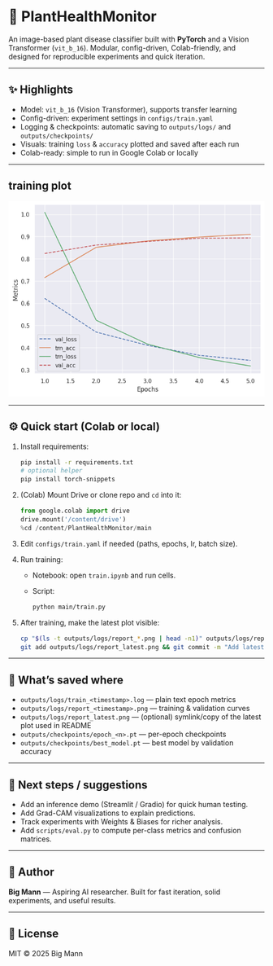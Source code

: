 # 🌿 PlantHealthMonitor

An image-based plant disease classifier built with **PyTorch** and a Vision Transformer (`vit_b_16`).
Modular, config-driven, Colab-friendly, and designed for reproducible experiments and quick iteration.

---

## ✨ Highlights

* Model: `vit_b_16` (Vision Transformer), supports transfer learning
* Config-driven: experiment settings in `configs/train.yaml`
* Logging & checkpoints: automatic saving to `outputs/logs/` and `outputs/checkpoints/`
* Visuals: training `loss` & `accuracy` plotted and saved after each run
* Colab-ready: simple to run in Google Colab or locally


---

## training plot



![Training Loss & Accuracy](/main/Unknown.png)

---

## ⚙️ Quick start (Colab or local)

1. Install requirements:

   ```bash
   pip install -r requirements.txt
   # optional helper
   pip install torch-snippets
   ```

2. (Colab) Mount Drive or clone repo and `cd` into it:

   ```python
   from google.colab import drive
   drive.mount('/content/drive')
   %cd /content/PlantHealthMonitor/main
   ```

3. Edit `configs/train.yaml` if needed (paths, epochs, lr, batch size).

4. Run training:

   * Notebook: open `train.ipynb` and run cells.
   * Script:

     ```bash
     python main/train.py
     ```

5. After training, make the latest plot visible:

   ```bash
   cp "$(ls -t outputs/logs/report_*.png | head -n1)" outputs/logs/report_latest.png
   git add outputs/logs/report_latest.png && git commit -m "Add latest training plot" && git push
   ```

---

## 🧾 What’s saved where

* `outputs/logs/train_<timestamp>.log` — plain text epoch metrics
* `outputs/logs/report_<timestamp>.png` — training & validation curves
* `outputs/logs/report_latest.png` — (optional) symlink/copy of the latest plot used in README
* `outputs/checkpoints/epoch_<n>.pt` — per-epoch checkpoints
* `outputs/checkpoints/best_model.pt` — best model by validation accuracy

---

## 🔭 Next steps / suggestions

* Add an inference demo (Streamlit / Gradio) for quick human testing.
* Add Grad-CAM visualizations to explain predictions.
* Track experiments with Weights & Biases for richer analysis.
* Add `scripts/eval.py` to compute per-class metrics and confusion matrices.

---

## 👤 Author

**Big Mann** — Aspiring AI researcher.
Built for fast iteration, solid experiments, and useful results.

---

## 📜 License

MIT © 2025 Big Mann
